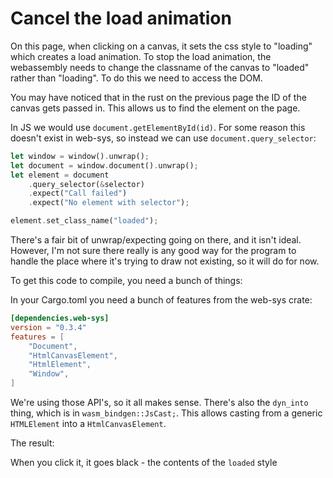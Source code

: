 # Cancel the load animation

On this page, when clicking on a canvas, it sets the css style to "loading"
which creates a load animation. To stop the load animation, the webassembly
needs to change the classname of the canvas to "loaded" rather than "loading".
To do this we need to access the DOM.

You may have noticed that in the rust on the previous page the ID of the
canvas gets passed in. This allows us to find the element on the page.

In JS we would use `document.getElementById(id)`. For some reason this doesn't
exist in web-sys, so instead we can use `document.query_selector`:
```rust
let window = window().unwrap();
let document = window.document().unwrap();
let element = document
    .query_selector(&selector)
    .expect("Call failed")
    .expect("No element with selector");

element.set_class_name("loaded");
```
There's a fair bit of unwrap/expecting going on there, and it isn't ideal.
However, I'm not sure there really is any good way for the program to handle
the place where it's trying to draw not existing, so it will do for now.

To get this code to compile, you need a bunch of things:

In your Cargo.toml you need a bunch of features from the web-sys crate:
```toml
[dependencies.web-sys]
version = "0.3.4"
features = [
    "Document",
    "HtmlCanvasElement",
    "HtmlElement",
    "Window",
]
```
We're using those API's, so it all makes sense. There's also the `dyn_into`
thing, which is in `wasm_bindgen::JsCast;`. This allows casting from a generic
`HTMLElement` into a `HtmlCanvasElement`.

The result:

<canvas id="cancel_load"></canvas>

When you click it, it goes black - the contents of the `loaded` style
